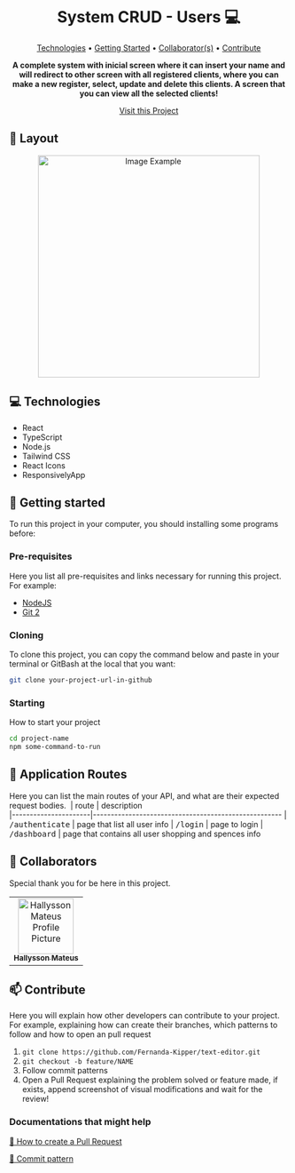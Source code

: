 <h1 align="center" style="font-weight: bold;">System CRUD - Users 💻</h1>

<p align="center">
 <a href="#tech">Technologies</a> • 
 <a href="#started">Getting Started</a> • 
  <a href="#colab">Collaborator(s)</a> •
 <a href="#contribute">Contribute</a>
</p>

<p align="center">
    <b>A complete system with inicial screen where it can insert your name and will redirect to other screen with all registered clients, where you can make a new register, select, update and delete this clients. A screen that you can view all the selected clients!</b>
</p>

<p align="center">
     <a href="https://sist-cadas-usuarios-react.vercel.app/"> Visit this Project</a>
</p>

<h2 id="layout">🎨 Layout</h2>

<p align="center">
    <img src="../Sist_Cadas_Usuarios-React-/src/assets/WelcomeScreen_Inspiration.PNG" alt="Image Example" width="400px">
</p>

<h2 id="technologies">💻 Technologies</h2>

- React
- TypeScript
- Node.js
- Tailwind CSS
- React Icons
- ResponsivelyApp

<h2 id="started">🚀 Getting started</h2>

To run this project in your computer, you should installing some programs before:

<h3>Pre-requisites</h3>

Here you list all pre-requisites and links necessary for running this project. For example:

- [NodeJS](https://nodejs.org/en/download/)
- [Git 2](https://git-scm.com/downloads)

<h3>Cloning</h3>

To clone this project, you can copy the command below and paste in your terminal or GitBash at the local that you want:

```bash
git clone your-project-url-in-github
```

<h3>Starting</h3>

How to start your project

```bash
cd project-name
npm some-command-to-run
```

<h2 id="routes">📍 Application Routes</h2>

Here you can list the main routes of your API, and what are their expected request bodies.
​
| route               | description                                          
|----------------------|-----------------------------------------------------
| <kbd>/authenticate</kbd>     | page that list all user info
| <kbd>/login</kbd>     | page to login
| <kbd>/dashboard</kbd>     | page that contains all user shopping and spences info

<h2 id="colab">🤝 Collaborators</h2>

Special thank you for be here in this project.

<table>
  <tr>
    <td align="center">
      <a href="#">
        <img src="" width="100px;" alt="Hallysson Mateus Profile Picture"/><br>
        <sub>
          <b>Hallysson Mateus</b>
        </sub>
      </a>
    </td>
  </tr>
</table>

<h2 id="contribute">📫 Contribute</h2>

Here you will explain how other developers can contribute to your project. For example, explaining how can create their branches, which patterns to follow and how to open an pull request

1. `git clone https://github.com/Fernanda-Kipper/text-editor.git`
2. `git checkout -b feature/NAME`
3. Follow commit patterns
4. Open a Pull Request explaining the problem solved or feature made, if exists, append screenshot of visual modifications and wait for the review!

<h3>Documentations that might help</h3>

[📝 How to create a Pull Request](https://www.atlassian.com/br/git/tutorials/making-a-pull-request)

[💾 Commit pattern](https://gist.github.com/joshbuchea/6f47e86d2510bce28f8e7f42ae84c716)